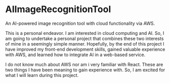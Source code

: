 # AIImageRecognitionTool
An AI-powered image recognition tool with cloud functionality via AWS.

This is a personal endeavor. I am interested in cloud computing and AI. So, I am going to undertake a personal project that combines these two interests of mine in a seemingly simple manner. Hopefully, by the end of this project I have improved my front-end development skills, gained valuable experience with AWS, and learned how to integrate AI in a web-based service. 

I do not know much about AWS nor am i very familiar with React. These are two things I have been meaning to gain experience with. So, I am excited for what I will learn during this project.

